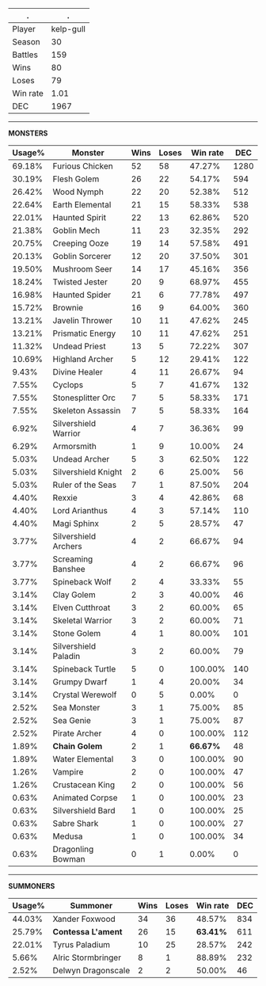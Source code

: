 .|.
|-|-
Player|kelp-gull
Season|30
Battles|159
Wins|80
Loses|79
Win rate|1.01
DEC|1967

---
**MONSTERS**

Usage%|Monster|Wins|Loses|Win rate|DEC|
-|-|-|-|-|-|
69.18%|Furious Chicken|52|58|47.27%|1280|
30.19%|Flesh Golem|26|22|54.17%|594|
26.42%|Wood Nymph|22|20|52.38%|512|
22.64%|Earth Elemental|21|15|58.33%|538|
22.01%|Haunted Spirit|22|13|62.86%|520|
21.38%|Goblin Mech|11|23|32.35%|292|
20.75%|Creeping Ooze|19|14|57.58%|491|
20.13%|Goblin Sorcerer|12|20|37.50%|301|
19.50%|Mushroom Seer|14|17|45.16%|356|
18.24%|Twisted Jester|20|9|68.97%|455|
16.98%|Haunted Spider|21|6|77.78%|497|
15.72%|Brownie|16|9|64.00%|360|
13.21%|Javelin Thrower|10|11|47.62%|245|
13.21%|Prismatic Energy|10|11|47.62%|251|
11.32%|Undead Priest|13|5|72.22%|307|
10.69%|Highland Archer|5|12|29.41%|122|
9.43%|Divine Healer|4|11|26.67%|94|
7.55%|Cyclops|5|7|41.67%|132|
7.55%|Stonesplitter Orc|7|5|58.33%|171|
7.55%|Skeleton Assassin|7|5|58.33%|164|
6.92%|Silvershield Warrior|4|7|36.36%|99|
6.29%|Armorsmith|1|9|10.00%|24|
5.03%|Undead Archer|5|3|62.50%|122|
5.03%|Silvershield Knight|2|6|25.00%|56|
5.03%|Ruler of the Seas|7|1|87.50%|204|
4.40%|Rexxie|3|4|42.86%|68|
4.40%|Lord Arianthus|4|3|57.14%|110|
4.40%|Magi Sphinx|2|5|28.57%|47|
3.77%|Silvershield Archers|4|2|66.67%|94|
3.77%|Screaming Banshee|4|2|66.67%|96|
3.77%|Spineback Wolf|2|4|33.33%|55|
3.14%|Clay Golem|2|3|40.00%|46|
3.14%|Elven Cutthroat|3|2|60.00%|65|
3.14%|Skeletal Warrior|3|2|60.00%|71|
3.14%|Stone Golem|4|1|80.00%|101|
3.14%|Silvershield Paladin|3|2|60.00%|79|
3.14%|Spineback Turtle|5|0|100.00%|140|
3.14%|Grumpy Dwarf|1|4|20.00%|34|
3.14%|Crystal Werewolf|0|5|0.00%|0|
2.52%|Sea Monster|3|1|75.00%|85|
2.52%|Sea Genie|3|1|75.00%|87|
2.52%|Pirate Archer|4|0|100.00%|112|
1.89%|**Chain Golem**|2|1|**66.67%**|48|
1.89%|Water Elemental|3|0|100.00%|90|
1.26%|Vampire|2|0|100.00%|47|
1.26%|Crustacean King|2|0|100.00%|56|
0.63%|Animated Corpse|1|0|100.00%|23|
0.63%|Silvershield Bard|1|0|100.00%|25|
0.63%|Sabre Shark|1|0|100.00%|27|
0.63%|Medusa|1|0|100.00%|34|
0.63%|Dragonling Bowman|0|1|0.00%|0|

---
**SUMMONERS**

Usage%|Summoner|Wins|Loses|Win rate|DEC|
-|-|-|-|-|-|
44.03%|Xander Foxwood|34|36|48.57%|834|
25.79%|**Contessa L'ament**|26|15|**63.41%**|611|
22.01%|Tyrus Paladium|10|25|28.57%|242|
5.66%|Alric Stormbringer|8|1|88.89%|232|
2.52%|Delwyn Dragonscale|2|2|50.00%|46|
